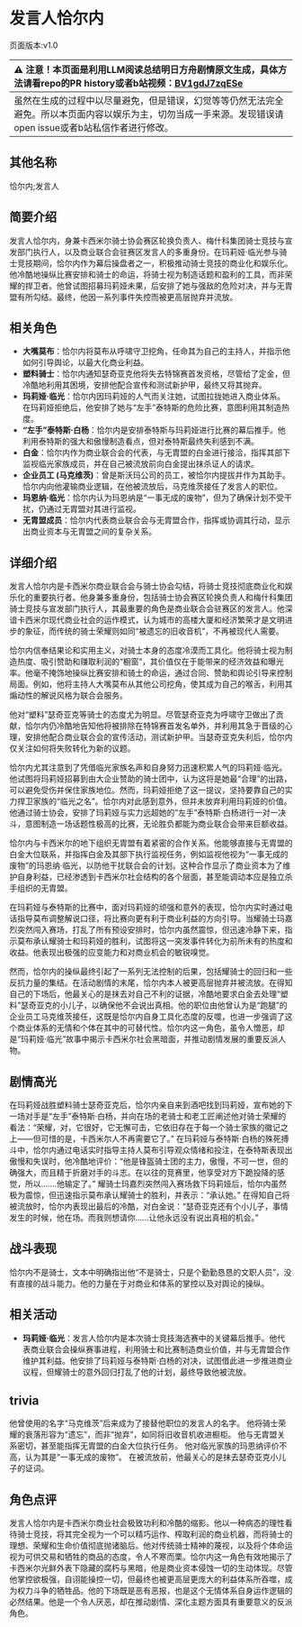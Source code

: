 # 发言人恰尔内
页面版本:v1.0
 

| :warning: 注意！本页面是利用LLM阅读总结明日方舟剧情原文生成，具体方法请看repo的PR history或者b站视频：[BV1gdJ7zqESe](https://www.bilibili.com/video/BV1gdJ7zqESe/)         |
|:----------------------------|
| 虽然在生成的过程中以尽量避免，但是错误，幻觉等等仍然无法完全避免。所以本页面内容以娱乐为主，切勿当成一手来源。发现错误请open issue或者b站私信作者进行修改。|



## 其他名称
恰尔内;发言人
## 简要介绍
发言人恰尔内，身兼卡西米尔骑士协会赛区轮换负责人、梅什科集团骑士竞技与宣发部门执行人，以及商业联合会驻赛区发言人的多重身份。在玛莉娅·临光参与骑士竞技期间，恰尔内作为幕后操盘者之一，积极推动骑士竞技的商业化和娱乐化。他冷酷地操纵比赛安排和骑士的命运，将骑士视为制造话题和盈利的工具，而非荣耀的捍卫者。他曾试图招募玛莉娅未果，后安排了她与强敌的危险对决，并与无胄盟有所勾结。最终，他因一系列事件失控而被更高层抛弃并流放。
## 相关角色
-   **大嘴莫布**：恰尔内将莫布从呼啸守卫挖角，任命其为自己的主持人，并指示他如何引导舆论，以最大化商业利益。
-   **塑料骑士**：恰尔内通知瑟奇亚克他将失去特锦赛首发资格，尽管给了定金，但冷酷地利用其困境，安排他配合宣传和测试新护甲，最终又将其抛弃。
-   **玛莉娅·临光**：恰尔内因玛莉娅的人气而关注她，试图拉拢她进入商业体系。在玛莉娅拒绝后，他安排了她与“左手”泰特斯的危险比赛，意图利用其制造热度。
-   **“左手”泰特斯·白杨**：恰尔内是安排泰特斯与玛莉娅进行比赛的幕后推手。他利用泰特斯的强大和傲慢制造看点，但对泰特斯最终失利感到不满。
-   **白金**：恰尔内作为商业联合会的代表，与无胄盟的白金进行接洽，指挥其部下监视临光家族成员，并在自己被流放前向白金提出抹杀证人的请求。
-   **企业员工 (马克维茨)**：曾是斯沃玛公司的员工，被恰尔内提拔并作为其助手。恰尔内向他灌输商业逻辑，在他被流放后，马克维茨接任了发言人的职位。
-   **玛恩纳·临光**：恰尔内认为玛恩纳是“一事无成的废物”，但为了确保计划不受干扰，仍通过无胄盟对其进行监视。
-   **无胄盟成员**：恰尔内代表商业联合会与无胄盟合作，指挥或协调其行动，显示出商业资本与无胄盟之间的复杂关系。
## 详细介绍
发言人恰尔内是卡西米尔商业联合会与骑士协会勾结，将骑士竞技彻底商业化和娱乐化的重要执行者。他身兼多重身份，包括骑士协会赛区轮换负责人和梅什科集团骑士竞技与宣发部门执行人，其最重要的角色是商业联合会驻赛区的发言人。他深谙卡西米尔现代商业社会的运作模式，认为城市的高楼大厦和经济繁荣才是文明进步的象征，而传统的骑士荣耀则如同“被遗忘的旧收音机”，不再被现代人需要。

恰尔内信奉结果论和实用主义，对骑士本身的态度冷漠而工具化。他将骑士视为制造热度、吸引赞助和赚取利润的“橱窗”，其价值仅在于能带来的经济效益和曝光率。他毫不掩饰地操纵比赛安排和骑士的命运，通过合同、赞助和舆论引导来控制局面。例如，他将主持人大嘴莫布从其他公司挖角，使其成为自己的喉舌，利用其煽动性的解说风格为联合会服务。

他对“塑料”瑟奇亚克等骑士的态度尤为明显。尽管瑟奇亚克为呼啸守卫做出了贡献，恰尔内仍冷酷地告知他将被排除在特锦赛首发名单外，并利用其急于晋级的心理，安排他配合商业联合会的宣传活动，测试新护甲。当瑟奇亚克失利后，恰尔内仅关注如何将失败转化为新的议题。

恰尔内尤其注意到了凭借临光家族名声和自身努力迅速积累人气的玛莉娅·临光。他试图将玛莉娅招募到由大企业赞助的骑士团中，认为这将是她最“合理”的出路，可以避免受伤并保住家族地位。然而，玛莉娅拒绝了这一提议，坚持要靠自己的实力捍卫家族的“临光之名”。恰尔内对此感到意外，但并未放弃利用玛莉娅的价值。他通过骑士协会，安排了玛莉娅与实力远超她的“左手”泰特斯·白杨进行一对一决斗，意图制造一场话题性极高的比赛，无论胜负都能为商业联合会带来巨额收益。

恰尔内与卡西米尔的地下组织无胄盟有着紧密的合作关系。他能够直接与无胄盟的白金大位联系，并指挥白金及其部下执行监视任务，例如监视他视为“一事无成的废物”的玛恩纳·临光，以防他干扰联合会的计划。这种合作显示了商业资本为了维护自身利益，已经渗透到卡西米尔社会结构的各个层面，甚至能调动本应是独立杀手组织的无胄盟。

在玛莉娅与泰特斯的比赛中，面对玛莉娅的顽强和意外的表现，恰尔内实时通过电话指导莫布调整解说口径，将比赛向更有利于商业利益的方向引导。当耀骑士玛嘉烈突然闯入赛场，打乱了所有预设安排时，恰尔内虽然震惊，但迅速冷静下来，指示莫布承认耀骑士和玛莉娅的胜利，试图将这一突发事件转化为前所未有的热度和收益。他表现出极强的应变能力和对商业机会的敏锐嗅觉。

然而，恰尔内的操纵最终引起了一系列无法控制的后果，包括耀骑士的回归和一些反抗力量的集结。在活动剧情的末尾，恰尔内本人被更高层抛弃并被流放。在得知自己的下场后，他最关心的是抹去对自己不利的证据，冷酷地要求白金去处理“塑料”瑟奇亚克的小儿子，以确保他不会说出真相。他的职位由他曾认为是“跑腿”的企业员工马克维茨接任，这既是恰尔内自身工具化态度的反噬，也进一步强调了这个商业体系的无情和个体在其中的可替代性。恰尔内这一角色，虽令人憎恶，却是“玛莉娅·临光”故事中揭示卡西米尔社会黑暗面，并推动剧情发展的重要反派人物。
## 剧情高光
在玛莉娅战胜塑料骑士瑟奇亚克后，恰尔内亲自来到酒吧找到玛莉娅，宣布她的下一场对手是“左手”泰特斯·白杨，并向在场的老骑士和老工匠阐述他对骑士荣耀的看法：“荣耀，对，它很好，它无懈可击，它依旧存在于每一个骑士家族的徽记之上——但可惜的是，卡西米尔人不再需要它了。”
在玛莉娅与泰特斯·白杨的殊死搏斗中，恰尔内通过电话实时指导主持人莫布引导观众情绪和投注，在泰特斯表现出傲慢和失误时，他冷酷地评价：“他是锋盔骑士团的主力，傲慢，不可一世，但的确强大，而且精于折磨对手的斗志。在以往的竞赛里，他享受对方下跪投降的感觉，所以.......他输定了。”
耀骑士玛嘉烈突然闯入赛场救下玛莉娅后，恰尔内虽然极为震惊，但迅速指示莫布承认耀骑士的胜利，并表示：“承认她。”
在得知自己将被流放时，恰尔内表现出最后的冷酷，对白金说：“瑟奇亚克还有个小儿子，事情发生的时候，他在场。而我则想请你......让他永远没有说出真相的机会。”
## 战斗表现
恰尔内不是骑士，文本中明确指出他“不是骑士，只是个勤勤恳恳的文职人员”，没有直接的战斗能力。他的力量在于对商业和体系的掌控以及对舆论的操纵。
## 相关活动
-   **玛莉娅·临光**：发言人恰尔内是本次骑士竞技海选赛中的关键幕后推手。他代表商业联合会操纵赛事进程，利用骑士和比赛制造商业价值，并与无胄盟合作维护其利益。他安排了玛莉娅与泰特斯·白杨的对决，试图借此进一步推进商业议程，但耀骑士的意外回归打乱了他的计划，最终导致他被流放。
## trivia
他曾使用的名字“马克维茨”后来成为了接替他职位的发言人的名字。
他将骑士荣耀的衰落形容为“遗忘”，而非“抛弃”，如同将旧收音机收进橱柜。
他与无胄盟关系密切，甚至能指挥无胄盟的白金大位执行任务。
他对临光家族的玛恩纳评价不高，认为其是“一事无成的废物”。
在被流放前，他最关心的是抹去瑟奇亚克小儿子的证词。
## 角色点评
发言人恰尔内是卡西米尔商业社会极致功利和冷酷的缩影。他以一种病态的理性看待骑士竞技，将其完全视为一个可以精巧运作、榨取利润的商业机器，而将骑士的理想、荣耀和生命价值彻底抛诸脑后。他对传统骑士精神的蔑视，以及将个体命运视为可供交易和牺牲的商品的态度，令人不寒而栗。恰尔内这一角色有效地揭示了卡西米尔光鲜外表下隐藏的腐朽与黑暗，他是商业资本侵蚀一切的生动体现。尽管他掌控欲极强，自诩能操控一切，但最终也被更高层更庞大的利益体系所吞噬，成为权力斗争的牺牲品。他的下场既是恶有恶报，也是这个无情体系自身运作逻辑的必然结果。他是一个令人厌恶，却在推动剧情、深化主题方面具有重要意义的反派角色。